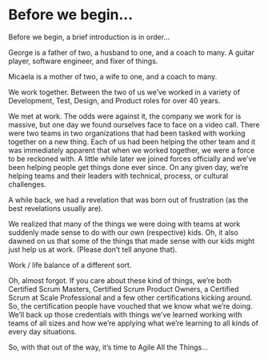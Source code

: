 # Before we begin...

Before we begin, a brief introduction is in order...

George is a father of two, a husband to one, and a coach to many. A guitar player, software engineer, and fixer of things.

Micaela is a mother of two, a wife to one, and a coach to many. <NEED-INPUT-MICAELA>

We work together. Between the two of us we’ve worked in a variety of Development, Test, Design, and Product roles for over 40 years. <NEED-INPUT-MICAELA>

We met at work. The odds were against it, the company we work for is massive, but one day we found ourselves face to face on a video call. There were two teams in two organizations that had been tasked with working together on a new thing. Each of us had been helping the other team and it was immediately apparent that when we worked together, we were a force to be reckoned with. A little while later we joined forces officially and we’ve been helping people get things done ever since. On any given day, we’re helping teams and their leaders with technical, process, or cultural challenges. 

A while back, we had a revelation that was born out of frustration (as the best revelations usually are).

We realized that many of the things we were doing with teams at work suddenly made sense to do with our own (respective) kids. Oh, it also dawned on us that some of the things that made sense with our kids might just help us at work. (Please don’t tell anyone that).

Work / life balance of a different sort.

Oh, almost forgot. If you care about these kind of things, we’re both Certified Scrum Masters, Certified Scrum Product Owners, a Certified Scrum at Scale Professional and a few other certifications kicking around. So, the certification people have vouched that we know what we’re doing. We’ll back up those credentials with things we’ve learned working with teams of all sizes and how we’re applying what we’re learning to all kinds of every day situations.

So, with that out of the way, it’s time to Agile All the Things...











